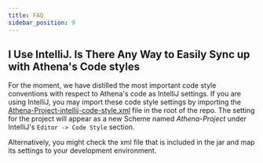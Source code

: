 ```yaml
---
title: FAQ
sidebar_position: 9
---
```


[//]: # (Copyright 2024 Paion Data)

[//]: # (Licensed under the Apache License, Version 2.0 &#40;the "License"&#41;;)
[//]: # (you may not use this file except in compliance with the License.)
[//]: # (You may obtain a copy of the License at)

[//]: # (    http://www.apache.org/licenses/LICENSE-2.0)

[//]: # (Unless required by applicable law or agreed to in writing, software)
[//]: # (distributed under the License is distributed on an "AS IS" BASIS,)
[//]: # (WITHOUT WARRANTIES OR CONDITIONS OF ANY KIND, either express or implied.)
[//]: # (See the License for the specific language governing permissions and)
[//]: # (limitations under the License.)

I Use IntelliJ. Is There Any Way to Easily Sync up with Athena's Code styles
----------------------------------------------------------------------------

For the moment, we have distilled the most important code style conventions with respect to Athena's code as IntelliJ
settings. If you are using IntelliJ, you may import these code style settings by importing the
[Athena-Project-intellij-code-style.xml] file in the root of the repo. The setting for the project will appear as a new
Scheme named *Athena-Project* under IntelliJ's `Editor -> Code Style` section.

Alternatively, you might check the xml file that is included in the jar and map its settings to your development
environment.

[Athena-Project-intellij-code-style.xml]: https://github.com/paiondata/athena/blob/master/Athena-Project-intellij-code-style.xml
